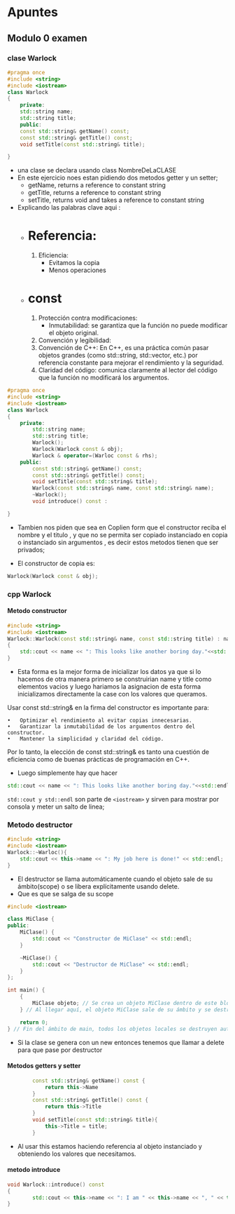 # Apuntes
## Modulo 0 examen
### clase Warlock

```cpp
#pragma once 
#include <string>
#include <iostream>
class Warlock
{
	private:
	std::string name;
	std::string title;
	public:
	const std::string& getName() const;
	const std::string& getTitle() const;
	void setTitle(const std::string& title);

}
```

- una clase se declara usando class NombreDeLaCLASE
- En este ejercicio noes estan pidiendo dos metodos getter y un setter;
	* getName, returns a reference to constant string
	* getTitle, returns a reference to constant string
	* setTitle, returns void and takes a reference to constant string
- Explicando las palabras clave aqui :
	- # Referencia: 
		1. Eficiencia:
			- Evitamos la copia 
			- Menos operaciones
	- # const
		1.	Protección contra modificaciones:
			-	Inmutabilidad: se garantiza que la función no puede modificar el objeto original.
		2.	Convención y legibilidad:
		3.	Convención de C++: En C++, es una práctica común pasar objetos grandes (como std::string, std::vector, etc.) por referencia constante para mejorar el rendimiento y la seguridad.
		4.	Claridad del código: comunica claramente al lector del código que la función no modificará los argumentos.

```cpp
#pragma once 
#include <string>
#include <iostream>
class Warlock
{
	private:
		std::string name;
		std::string title;
		Warlock();
		Warlock(Warlock const & obj);
		Warlock & operator=(Warloc const & rhs);
	public:
		const std::string& getName() const;
		const std::string& getTitle() const;
		void setTitle(const std::string& title);
		Warlock(const std::string& name, const std::string& name);
		~Warlock();
		void introduce() const :

}
```
- Tambien nos piden que sea en Coplien form que el constructor reciba el nombre y el titulo , y que no se permita ser copiado instanciado en copia o instanciado sin argumentos , es decir estos metodos tienen que ser privados;

- El constructor de copia es:
```cpp
Warlock(Warlock const & obj);	
```
### cpp Warlock

 #### Metodo constructor
```cpp
#include <string>
#include <iostream>
Warlock::Warlock(const std::string& name, const std::string title) : name(name),title(title)
{
	std::cout << name << ": This looks like another boring day."<<std::endl;
}
```
- Esta forma es la mejor forma de inicializar los datos ya que si lo hacemos de otra manera primero se construirian name  y title como elementos vacios y luego hariamos la asignacion de esta forma inicializamos directamente la case con los valores que queramos.

Usar const std::string& en la firma del constructor es importante para:

	•	Optimizar el rendimiento al evitar copias innecesarias.
	•	Garantizar la inmutabilidad de los argumentos dentro del constructor.
	•	Mantener la simplicidad y claridad del código.

Por lo tanto, la elección de const std::string& es tanto una cuestión de eficiencia como de buenas prácticas de programación en C++.

- Luego simplemente hay que hacer
```cpp
std::cout << name << ": This looks like another boring day."<<std::endl
```
`std::cout y std::endl`
son parte de `<iostream>`
y sirven para mostrar por consola y meter un salto de linea;
### Metodo destructor
```cpp
#include <string>
#include <iostream>
Warlock::~Warloc(){
	std::cout << this->name << ": My job here is done!" << std::endl;
}
```
- El destructor se llama automáticamente cuando el objeto sale de su ámbito(scope) o se libera explícitamente usando delete.
- Que es que se salga de su scope 

```cpp
#include <iostream>

class MiClase {
public:
    MiClase() {
        std::cout << "Constructor de MiClase" << std::endl;
    }

    ~MiClase() {
        std::cout << "Destructor de MiClase" << std::endl;
    }
};

int main() {
    {
        MiClase objeto; // Se crea un objeto MiClase dentro de este bloque
    } // Al llegar aquí, el objeto MiClase sale de su ámbito y se destruye automáticamente

    return 0;
} // Fin del ámbito de main, todos los objetos locales se destruyen automáticamente
```
- Si la clase se genera con un new entonces tenemos que llamar a delete para que pase por destructor

#### Metodos getters y setter
```cpp
		const std::string& getName() const {
			return this->Name
		}
		const std::string& getTitle() const {
			return this->Title
		}
		void setTitle(const std::string& title){
			this->Title = title;
		}

```

- Al usar this estamos haciendo referencia al objeto instanciado y obteniendo los valores que necesitamos.

#### metodo introduce
```cpp
void Warlock::introduce() const 
{
	    std::cout << this->name << ": I am " << this->name << ", " << this->title << "!" << std::endl;
}
```